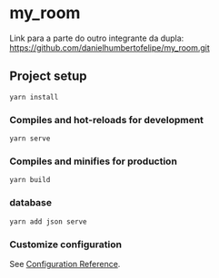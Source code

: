 # my_room

Link para a parte do outro integrante da dupla: https://github.com/danielhumbertofelipe/my_room.git

## Project setup
```
yarn install
```

### Compiles and hot-reloads for development
```
yarn serve
```

### Compiles and minifies for production
```
yarn build
```

### database
```
yarn add json serve
```

### Customize configuration
See [Configuration Reference](https://cli.vuejs.org/config/).
